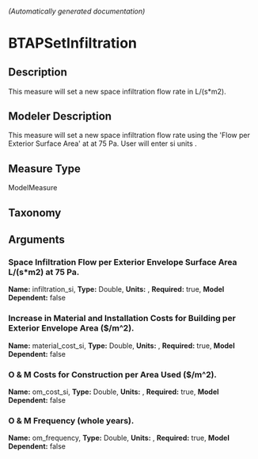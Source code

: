 

###### (Automatically generated documentation)

# BTAPSetInfiltration

## Description
This measure will set a new space infiltration flow rate in L/(s*m2).

## Modeler Description
This measure will set a new space infiltration flow rate using the 'Flow per Exterior Surface Area' at at 75 Pa. User will enter si units .

## Measure Type
ModelMeasure

## Taxonomy


## Arguments


### Space Infiltration Flow per Exterior Envelope Surface Area L/(s*m2) at 75 Pa. 

**Name:** infiltration_si,
**Type:** Double,
**Units:** ,
**Required:** true,
**Model Dependent:** false

### Increase in Material and Installation Costs for Building per Exterior Envelope Area ($/m^2).

**Name:** material_cost_si,
**Type:** Double,
**Units:** ,
**Required:** true,
**Model Dependent:** false

### O & M Costs for Construction per Area Used ($/m^2).

**Name:** om_cost_si,
**Type:** Double,
**Units:** ,
**Required:** true,
**Model Dependent:** false

### O & M Frequency (whole years).

**Name:** om_frequency,
**Type:** Double,
**Units:** ,
**Required:** true,
**Model Dependent:** false




